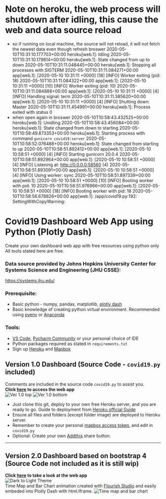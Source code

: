 # Note on heroku, the web process will shutdown after idling, this cause the web and data source reload
* so if running on local machine, the source will not reload, it will not fetch the newest data even though refresh broswer
2020-05-10T10:31:10.177703+00:00 heroku[web.1]: Idling
2020-05-10T10:31:10.179814+00:00 heroku[web.1]: State changed from up to down
2020-05-10T10:31:11.048445+00:00 heroku[web.1]: Stopping all processes with SIGTERM
2020-05-10T10:31:11.084271+00:00 app[web.1]: [2020-05-10 10:31:11 +0000] [18] [INFO] Worker exiting (pid: 18)
2020-05-10T10:31:11.084322+00:00 app[web.1]: [2020-05-10 10:31:11 +0000] [10] [INFO] Worker exiting (pid: 10)
2020-05-10T10:31:11.084888+00:00 app[web.1]: [2020-05-10 10:31:11 +0000] [4] [INFO] Handling signal: term
2020-05-10T10:31:11.385620+00:00 app[web.1]: [2020-05-10 10:31:11 +0000] [4] [INFO] Shutting down: Master
2020-05-10T10:31:11.454991+00:00 heroku[web.1]: Process exited with status 0
* when open again in broswer
2020-05-10T10:58:43.432525+00:00 heroku[web.1]: Unidling
2020-05-10T10:58:43.456084+00:00 heroku[web.1]: State changed from down to starting
2020-05-10T10:58:49.873353+00:00 heroku[web.1]: Starting process with command `gunicorn covid19:server`
2020-05-10T10:58:52.076488+00:00 heroku[web.1]: State changed from starting to up
2020-05-10T10:58:51.892412+00:00 app[web.1]: [2020-05-10 10:58:51 +0000] [4] [INFO] Starting gunicorn 20.0.4
2020-05-10T10:58:51.892964+00:00 app[web.1]: [2020-05-10 10:58:51 +0000] [4] [INFO] Listening at: http://0.0.0.0:58560 (4)
2020-05-10T10:58:51.893091+00:00 app[web.1]: [2020-05-10 10:58:51 +0000] [4] [INFO] Using worker: sync
2020-05-10T10:58:51.897339+00:00 app[web.1]: [2020-05-10 10:58:51 +0000] [10] [INFO] Booting worker with pid: 10
2020-05-10T10:58:51.976966+00:00 app[web.1]: [2020-05-10 10:58:51 +0000] [18] [INFO] Booting worker with pid: 18
2020-05-10T10:58:56.678826+00:00 app[web.1]: /app/covid19.py:192: SettingWithCopyWarning:

# Covid19 Dashboard Web App using Python (Plotly Dash)
Create your own dashboard web app with free resources using python only
All tools stated here are free.

### Data source provided by Johns Hopkins University Center for Systems Science and Engineering (JHU CSSE):
https://systems.jhu.edu/

### Prerequisite:
* Basic python - numpy, pandas, matplotlib, [plotly dash](https://dash.plotly.com/)
* Basic knowledge of creating python virtual environment. Recommended using [pyenv](https://github.com/pyenv/pyenv) or [Anaconda](https://docs.conda.io/projects/conda/en/latest/user-guide/tasks/manage-environments.html)

### Tools:
* [VS Code](https://code.visualstudio.com/download), [Pycharm Community](https://www.jetbrains.com/pycharm/download) or your personal choice of IDE
* Python packages required as stated in `requirements.txt`
* Sign up [Heroku](https://www.heroku.com/) and [Mapbox](https://www.mapbox.com/)

## Version 1.0 Dashboard (Source Code - `covid19.py` included)
Comments are included in the source code `covid19.py` to assist you.  
**Click [here](https://covid19-dashboard-online.herokuapp.com/) to access the web app**  
![Ver 1.0 top](https://github.com/Unicorndy/covid19_dashboard/blob/master/image/1_git.png)
![Ver 1.0 bottom](https://github.com/Unicorndy/covid19_dashboard/blob/master/image/2_git.png)


* Just clone this git, deploy to your own free Heroku server, and you are ready to go. Guide to deployment from [Heroku official Guide](https://dash.plotly.com/deployment)
* Ensure all files and folders (except folder image) are deployed to Heroku server.
* Remember to create your personal [mapbox access token.](https://www.mapbox.com/) and edit in `covid19.py`
* Optional: Create your own [Addthis](https://www.addthis.com/) share button.
---
## Version 2.0 Dashboard based on bootstrap 4 (Source Code not included as it is still wip)
**Click [here](https://covid19dashboardsg.herokuapp.com//) to take a look at the web app**  
![Dark to Light Theme](https://github.com/Unicorndy/covid19_dashboard/blob/master/image/DarktoLightV2.gif)  
Time Map and Bar Chart animation created with [Flourish Studio](https://flourish.studio/) and easily embeded into Plotly Dash with html.Iframe.
![Time map and bar chart](https://github.com/Unicorndy/covid19_dashboard/blob/master/image/Mapandbarchartanimation.gif)
